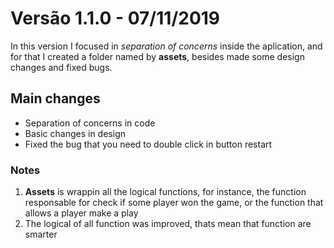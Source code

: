# Versão 1.1.0 - 07/11/2019

In this version I focused in *separation of concerns* inside the aplication, and for that I created a folder named by **assets**, besides made some design changes and fixed bugs.

## Main changes

* Separation of concerns in code
* Basic changes in design
* Fixed the bug that you need to double click in button restart

### Notes

1. **Assets** is wrappin all the logical functions, for instance, the function responsable for check if some player won the game, or the function that allows a player make a play
2. The logical of all function was improved, thats mean that function are smarter
